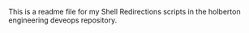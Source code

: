 This is a readme file for my Shell Redirections scripts in the holberton engineering deveops repository.
